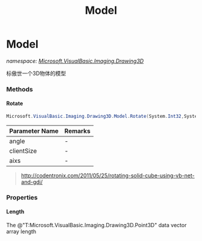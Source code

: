 ﻿---
title: Model
---

# Model
_namespace: [Microsoft.VisualBasic.Imaging.Drawing3D](N-Microsoft.VisualBasic.Imaging.Drawing3D.html)_

标傲世一个3D物体的模型

### Methods

#### Rotate
```csharp
Microsoft.VisualBasic.Imaging.Drawing3D.Model.Rotate(System.Int32,System.Drawing.Size,Microsoft.VisualBasic.Imaging.Drawing3D.Aixs)
```


|Parameter Name|Remarks|
|--------------|-------|
|angle|-|
|clientSize|-|
|aixs|-|

> http://codentronix.com/2011/05/25/rotating-solid-cube-using-vb-net-and-gdi/



### Properties

#### Length
The @"T:Microsoft.VisualBasic.Imaging.Drawing3D.Point3D" data vector array length

